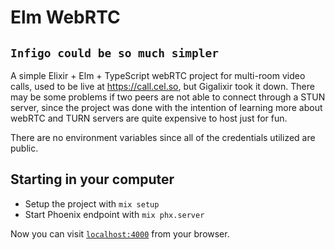 # Elm WebRTC
## `Infigo could be so much simpler`

A simple Elixir + Elm + TypeScript webRTC project for multi-room video calls, used to be live at https://call.cel.so, but Gigalixir took it down.
There may be some problems if two peers are not able to connect through a STUN server, since the project was done with the intention of learning more about webRTC and TURN servers are quite expensive to host just for fun.

There are no environment variables since all of the credentials utilized are public.

## Starting in your computer

  * Setup the project with `mix setup`
  * Start Phoenix endpoint with `mix phx.server`

Now you can visit [`localhost:4000`](http://localhost:4000) from your browser.
